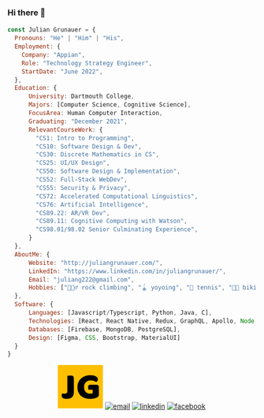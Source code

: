 ### Hi there 👋

```javascript
const Julian Grunauer = {
  Pronouns: "He" | "Him" | "His",
  Employment: {
    Company: "Appian",
    Role: "Technology Strategy Engineer",
    StartDate: "June 2022",
  },
  Education: {
      University: Dartmouth College,
      Majors: [Computer Science, Cognitive Science],
      FocusArea: Human Computer Interaction,
      Graduating: "December 2021",
      RelevantCourseWork: {
        "CS1: Intro to Programming",
        "CS10: Software Design & Dev",
        "CS30: Discrete Mathematics in CS",
        "CS25: UI/UX Design",
        "CS50: Software Design & Implementation",
        "CS52: Full-Stack WebDev",
        "CS55: Security & Privacy",
        "CS72: Accelerated Computational Linguistics",
        "CS76: Artificial Intelligence",
        "CS89.22: AR/VR Dev",
        "CS89.11: Cognitive Computing with Watson",
        "CS98.01/98.02 Senior Culminating Experience",
      }
  },
  AboutMe: {
      Website: "http://juliangrunauer.com/",
      LinkedIn: "https://www.linkedin.com/in/juliangrunauer/",
      Email: "juliang222@gmail.com",
      Hobbies: ["🧗🏻‍♂️ rock climbing", "🪀 yoyoing", "🎾 tennis", "🚴🏻 biking", "📚 reading"]
  },
  Software: {
      Languages: [Javascript/Typescript, Python, Java, C],
      Technologies: [React, React Native, Redux, GraphQL, Apollo, Node.js, Spring Boot],
      Databases: [Firebase, MongoDB, PostgreSQL],
      Design: [Figma, CSS, Bootstrap, MaterialUI]
  }
}
```

<p align="center" ju>
  <a href="http://juliangrunauer.com/" "_blank"><img src="/img/favicon.jpg" alt="facebook"/></a>
  <a href="mailto:juliang222@gmail.com" "_blank"><img src="https://img.icons8.com/color/96/000000/gmail.png" alt="email"/></a>
  <a href="https://www.linkedin.com/in/juliangrunauer/ "_blank""><img src="https://img.icons8.com/color/96/000000/linkedin.png" alt="linkedin"/></a>
  <a href="https://www.facebook.com/julian.grunauer" target= "_blank"><img src="https://img.icons8.com/color/96/000000/facebook.png" alt="facebook"/></a>
</p>
<!--
**juliang22/juliang22** is a ✨ _special_ ✨ repository because its `README.md` (this file) appears on your GitHub profile.

Here are some ideas to get you started:

- 🔭 I’m currently working on ...
- 🌱 I’m currently learning ...
- 👯 I’m looking to collaborate on ...
- 🤔 I’m looking for help with ...
- 💬 Ask me about ...
- 📫 How to reach me: ...
- 😄 Pronouns: ...
- ⚡ Fun fact: ...
-->
